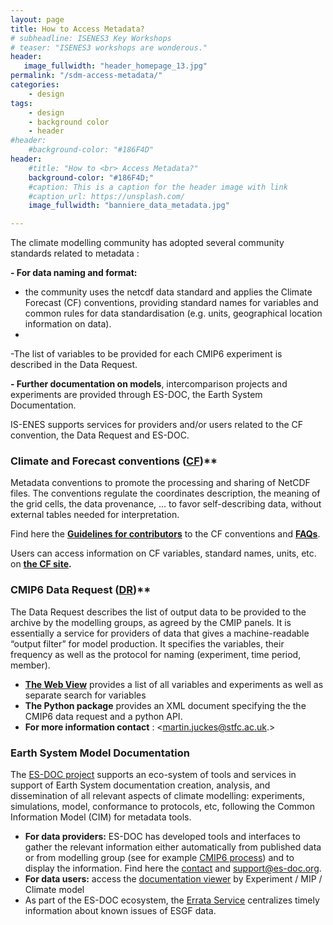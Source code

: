 ```yaml
---
layout: page
title: How to Access Metadata?
# subheadline: ISENES3 Key Workshops
# teaser: "ISENES3 workshops are wonderous."
header:
   image_fullwidth: "header_homepage_13.jpg"
permalink: "/sdm-access-metadata/"
categories:
    - design
tags:
    - design
    - background color
    - header
#header:
    #background-color: "#186F4D"
header:
    #title: "How to <br> Access Metadata?"
    background-color: "#186F4D;"
    #caption: This is a caption for the header image with link
    #caption_url: https://unsplash.com/
    image_fullwidth: "banniere_data_metadata.jpg"

---
```

The climate  modelling community has adopted several community standards related to metadata :

**- For data naming and format:**
- the community uses the netcdf data standard and applies the Climate Forecast (CF) conventions, providing standard names for variables and common rules for data standardisation (e.g. units, geographical location information on data). 
- 
-The list of variables to be provided for each CMIP6  experiment is described in the Data Request. 

**- Further documentation on models**, intercomparison projects and experiments are provided through ES-DOC, the Earth System Documentation. 

IS-ENES supports services for providers and/or users related to the CF convention, the Data Request and ES-DOC. 

### Climate and Forecast conventions ([CF](http://cfconventions.org/))**

Metadata conventions to promote the processing and sharing of NetCDF files. The conventions regulate the coordinates description, the meaning of the grid cells, the data provenance, ... to favor self-describing data, without external tables needed for interpretation. 

Find here the **[Guidelines for contributors](https://github.com/cf-convention/cf-conventions/blob/main/CONTRIBUTING.md)** to the CF conventions and **[FAQs](http://cfconventions.org/faq.html)**. 

Users can access information on CF variables, standard names, units, etc. on **[the CF site](http://cfconventions.org/Data/cf-standard-names/79/build/cf-standard-name-table.html).** 

### CMIP6 Data Request ([DR](https://cmip6dr.github.io/))** 

The Data Request describes the list of output data to be provided to the archive by the modelling groups, as agreed by the CMIP panels. It is essentially a service for providers of data that gives a machine-readable “output filter” for model production. It specifies the variables, their frequency as well as the protocol for naming (experiment, time period, member). 

- **[The Web View](https://clipc-services.ceda.ac.uk/dreq/mipVars.html)** provides a list of all variables and experiments as well as separate  search for variables
- **The Python package** provides an XML document specifying the the CMIP6 data request and a python API.
- **For more information contact** : <martin.juckes@stfc.ac.uk.>

### Earth System Model Documentation

The [ES-DOC project](https://es-doc.org/) supports an eco-system of tools and services in support of Earth System documentation creation, analysis, and dissemination of all relevant aspects of climate modelling: experiments, simulations, model, conformance to protocols, etc, following the Common Information Model (CIM) for metadata tools. 

- **For data providers:** ES-DOC has developed tools and interfaces to gather the relevant information either automatically from published data or from modelling group (see for example [CMIP6 process](https://es-doc.org/cmip6/)) and to display the information. Find here the [contact](https://es-doc.org/contact/) and <support@es-doc.org>. 
- **For data users:** access the [documentation viewer](https://search.es-doc.org/?project=cmip6&documentType=cim.2.designing.Project&client=esdoc-url-rewrite) by Experiment / MIP / Climate model
- As part of the ES-DOC ecosystem, the [Errata Service](https://es-doc.github.io/esdoc-errata-client/index.html) centralizes timely information about known issues of ESGF data.



